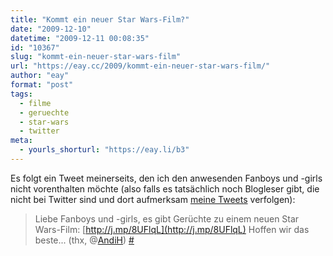 ```yaml
---
title: "Kommt ein neuer Star Wars-Film?"
date: "2009-12-10"
datetime: "2009-12-11 00:08:35"
id: "10367"
slug: "kommt-ein-neuer-star-wars-film"
url: "https://eay.cc/2009/kommt-ein-neuer-star-wars-film/"
author: "eay"
format: "post"
tags:
  - filme
  - geruechte
  - star-wars
  - twitter
meta:
  - yourls_shorturl: "https://eay.li/b3"
---
```


Es folgt ein Tweet meinerseits, den ich den anwesenden Fanboys und -girls nicht vorenthalten möchte (also falls es tatsächlich noch Blogleser gibt, die nicht bei Twitter sind und dort aufmerksam [meine Tweets](http://twitter.com/Eay) verfolgen):

> Liebe Fanboys und -girls, es gibt Gerüchte zu einem neuen Star Wars-Film: [http://j.mp/8UFlqL](http://j.mp/8UFlqL) Hoffen wir das beste... (thx, @[AndiH](http://twitter.com/AndiH)) [#](http://twitter.com/Eay/status/6526211468)
